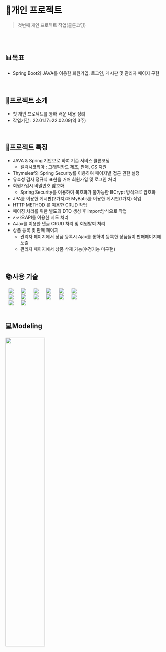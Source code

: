 <br>

# :baby:개인 프로젝트
> 첫번째 개인 프로젝트 작업(클론코딩)
<br>
<br>

## :bar_chart:목표
* Spring Boot와 JAVA를 이용한 회원가입, 로그인, 게시판 및 관리자 페이지 구현
<br>

## :speech_balloon:프로젝트 소개
* 첫 개인 프로젝트를 통해 배운 내용 정리<br>
* 작업기간 : 22.01.17~22.02.09(약 3주)
<br>

## :eyes:프로젝트 특징
* JAVA & Spring 기반으로 하여 기존 서비스 클론코딩
  - <a href="http://galax.kr">갤럭시코리아</a> : 그래픽카드 제조, 판매, CS 지원
* Thymeleaf와 Spring Security를 이용하여 페이지별 접근 권한 설정
* 유효성 검사 정규식 표현을 거쳐 회원가입 및 로그인 처리
* 회원가입시 비밀번호 암호화
  - Spring Security를 이용하여 복호화가 불가능한 BCrypt 방식으로 암호화
* JPA를 이용한 게시판(2가지)과 MyBatis를 이용한 게시판(1가지) 작업
* HTTP METHOD 를 이용한 CRUD 작업
* 페이징 처리를 위한 별도의 DTO 생성 후 import방식으로 작업
* 카카오API를 이용한 지도 처리
* AJax를 이용한 댓글 CRUD 처리 및 회원탈퇴 처리
* 상품 등록 및 판매 페이지
  - 관리자 페이지에서 상품 등록시 Ajax를 통하여 등록한 상품들이 판매페이지에 노출
  - 관리자 페이지에서 상품 삭제 가능(수정기능 미구현)
<br>

## :books:사용 기술
<div>
  <img src="https://img.shields.io/badge/jquery-1572B6?style=flat-square&logo=jquery&logoColor=white" style="height : auto; margin-left : 10px; margin-right : 10px;"/>
  <img src="https://img.shields.io/badge/HTML5-E34F26?style=flat-square&logo=HTML5&logoColor=white" style="height : auto; margin-left : 10px; margin-right : 10px;"/>
  <img src="https://img.shields.io/badge/CSS3-1572B6?style=flat-square&logo=CSS3&logoColor=white" style="height : auto; margin-left : 10px; margin-right : 10px;"/>
  <img src="https://img.shields.io/badge/Java-007396?style=flat-square&logo=Java&logoColor=white" style="height : auto; margin-left : 10px; margin-right : 10px;"/>
  <img src="https://img.shields.io/badge/JavaScript-F7DF1E?style=flat-square&logo=JavaScript&logoColor=white" style="height : auto; margin-left : 10px; margin-right : 10px;"/>
  <img src="https://img.shields.io/badge/Hibernate-59666C?style=flat-square&logo=Hibernate&logoColor=white" style="height : auto; margin-left : 10px; margin-right : 10px;"/>
</div>
<div>
  <img src="https://img.shields.io/badge/Spring Boot-6DB33F?style=flat-square&logo=Spring Boot&logoColor=white" style="height : auto; margin-left : 10px; margin-right : 10px;"/>
  <img src="https://img.shields.io/badge/Spring Security-6DB33F?style=flat-square&logo=Spring Security&logoColor=white" style="height : auto; margin-left : 10px; margin-right : 10px;"/>
  <img src="https://img.shields.io/badge/Eclipse IDE-2C2255?style=flat-square&logo=Eclipse IDE&logoColor=white" style="height : auto; margin-left : 10px; margin-right : 10px;"/>
  <img src="https://img.shields.io/badge/MariaDB-003545?style=flat-square&logo=MariaDB&logoColor=white" style="height : auto; margin-left : 10px; margin-right : 10px;"/>
  <img src="https://img.shields.io/badge/Red%20Hat-EE0000?style=flat-square&logo=Red%20Hat&logoColor=white" style="height : auto; margin-left : 10px; margin-right : 10px;"/>
  <img src="https://img.shields.io/badge/Amazon%20AWS-232F3E?style=flat-square&logo=Amazon%20AWS&logoColor=white" style="height : auto; margin-left : 10px; margin-right : 10px;"/>
</div>
<div>
  <img src="https://img.shields.io/badge/GitHub-181717?style=flat-square&logo=GitHub&logoColor=white" style="height : auto; margin-left : 10px; margin-right : 10px;"/>
  <img src="https://img.shields.io/badge/Thymeleaf-005F0F?style=flat-square&logo=Thymeleaf&logoColor=white" style="height : auto; margin-left : 10px; margin-right : 10px;"/>
</div>
<br>

## :computer:Modeling
<img width="50%" src="https://user-images.githubusercontent.com/89441576/155877754-cf0c3758-d5da-4fb0-b9b9-09b5591d1304.png"/>
<br>
